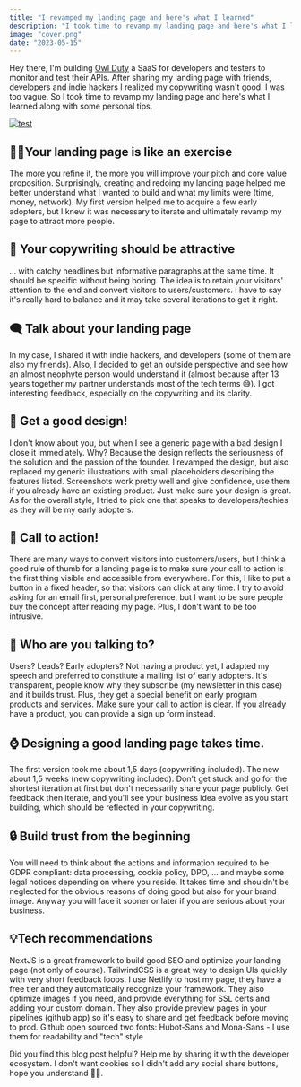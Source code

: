 ```yaml
---
title: "I revamped my landing page and here's what I learned"
description: "I took time to revamp my landing page and here's what I learned along with some personal tips."
image: "cover.png"
date: "2023-05-15"
---
```


Hey there, I'm building [Owl Duty](https://owlduty.com) a SaaS for developers and testers to monitor and test their APIs. After sharing my landing page with friends, developers and indie hackers I realized my copywriting wasn't good. I was too vague. So I took time to revamp my landing page and here's what I learned along with some personal tips.

[![test](/images/blog/i-revamped-my-leading-page-here-is-what-i-learned/cover.png)](https://owlduty.com)

## 🏋️‍♂️Your landing page is like an exercise

The more you refine it, the more you will improve your pitch and core value proposition. Surprisingly, creating and redoing my landing page helped me better understand what I wanted to build and what my limits were (time, money, network). My first version helped me to acquire a few early adopters, but I knew it was necessary to iterate and ultimately revamp my page to attract more people.

## 📝 Your copywriting should be attractive

... with catchy headlines but informative paragraphs at the same time. It should be specific without being boring. The idea is to retain your visitors' attention to the end and convert visitors to users/customers. I have to say it's really hard to balance and it may take several iterations to get it right.

## 🗨️ Talk about your landing page

In my case, I shared it with indie hackers, and developers (some of them are also my friends). Also, I decided to get an outside perspective and see how an almost neophyte person would understand it (almost because after 13 years together my partner understands most of the tech terms 😅). I got interesting feedback, especially on the copywriting and its clarity.

## 🎨 Get a good design!

I don't know about you, but when I see a generic page with a bad design I close it immediately. Why? Because the design reflects the seriousness of the solution and the passion of the founder. I revamped the design, but also replaced my generic illustrations with small placeholders describing the features listed. Screenshots work pretty well and give confidence, use them if you already have an existing product. Just make sure your design is great. As for the overall style, I tried to pick one that speaks to developers/techies as they will be my early adopters.

## 📲 Call to action!

There are many ways to convert visitors into customers/users, but I think a good rule of thumb for a landing page is to make sure your call to action is the first thing visible and accessible from everywhere. For this, I like to put a button in a fixed header, so that visitors can click at any time. I try to avoid asking for an email first, personal preference, but I want to be sure people buy the concept after reading my page. Plus, I don't want to be too intrusive.

## 👤 Who are you talking to?

Users? Leads? Early adopters? Not having a product yet, I adapted my speech and preferred to constitute a mailing list of early adopters. It's transparent, people know why they subscribe (my newsletter in this case) and it builds trust. Plus, they get a special benefit on early program products and services. Make sure your call to action is clear. If you already have a product, you can provide a sign up form instead.

## ⌚ Designing a good landing page takes time.

The first version took me about 1,5 days (copywriting included). The new about 1,5 weeks (new copywriting included). Don't get stuck and go for the shortest iteration at first but don't necessarily share your page publicly. Get feedback then iterate, and you'll see your business idea evolve as you start building, which should be reflected in your copywriting.

## 🔒 Build trust from the beginning

You will need to think about the actions and information required to be GDPR compliant: data processing, cookie policy, DPO, ... and maybe some legal notices depending on where you reside. It takes time and shouldn't be neglected for the obvious reasons of doing good but also for your brand image. Anyway you will face it sooner or later if you are serious about your business.

## 💡Tech recommendations

NextJS is a great framework to build good SEO and optimize your landing page (not only of course).
TailwindCSS is a great way to design UIs quickly with very short feedback loops.
I use Netlify to host my page, they have a free tier and they automatically recognize your framework. They also optimize images if you need, and provide everything for SSL certs and adding your custom domain. They also provide preview pages in your pipelines (github app) so it's easy to share and get feedback before moving to prod.
Github open sourced two fonts: Hubot-Sans and Mona-Sans - I use them for readability and "tech" style

Did you find this blog post helpful? Help me by sharing it with the developer ecosystem. I don't want cookies so I didn't add any social share buttons, hope you understand 🙏🏻.
